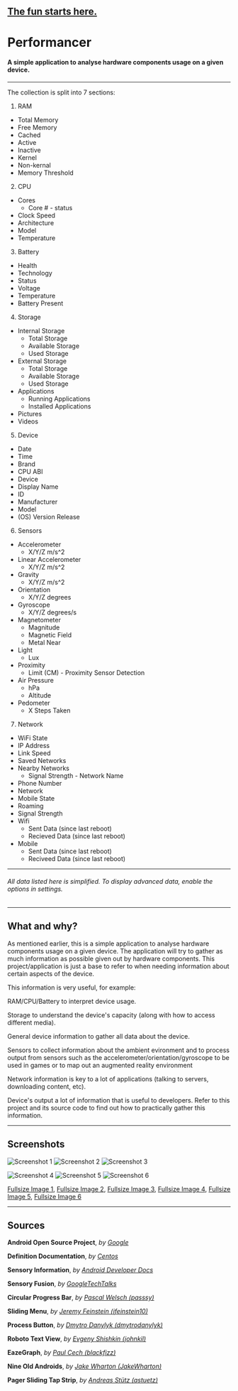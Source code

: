 [The fun starts here.](https://github.com/Rob--/Performancer/tree/master/app/src/main/java/io/github/rob__/performancer)
---
# Performancer
#### A simple application to analyse hardware components usage on a given device.
---
The collection is split into 7 sections:

1. RAM
  * Total Memory
  * Free Memory
  * Cached
  * Active
  * Inactive
  * Kernel
  * Non-kernal
  * Memory Threshold
2. CPU
  * Cores
    * Core # - status
  * Clock Speed
  * Architecture
  * Model
  * Temperature
3. Battery
  * Health
  * Technology
  * Status
  * Voltage
  * Temperature
  * Battery Present
4. Storage
  * Internal Storage
    * Total Storage
    * Available Storage
    * Used Storage
  * External Storage
    * Total Storage
    * Available Storage
    * Used Storage
  * Applications
    * Running Applications
    * Installed Applications
  * Pictures
  * Videos
5. Device
  * Date
  * Time
  * Brand
  * CPU ABI
  * Device
  * Display Name
  * ID
  * Manufacturer
  * Model
  * (OS) Version Release
6. Sensors
  * Accelerometer
    * X/Y/Z m/s^2
  * Linear Accelerometer
    * X/Y/Z m/s^2
  * Gravity
    * X/Y/Z m/s^2
  * Orientation
    * X/Y/Z degrees
  * Gyroscope
    * X/Y/Z degrees/s
  * Magnetometer
    * Magnitude
    * Magnetic Field
    * Metal Near
  * Light
    * Lux
  * Proximity
    * Limit (CM) - Proximity Sensor Detection
  * Air Pressure
    * hPa
    * Altitude
  * Pedometer
    * X Steps Taken
7. Network
  * WiFi State
  * IP Address
  * Link Speed
  * Saved Networks
  * Nearby Networks
    * Signal Strength - Network Name
  * Phone Number
  * Network
  * Mobile State
  * Roaming
  * Signal Strength
  * Wifi
    * Sent Data (since last reboot)
    * Recieved Data (since last reboot)
  * Mobile
    * Sent Data (since last reboot)
    * Reciveed Data (since last reboot)

---

###### All data listed here is simplified. To display advanced data, enable the options in settings.

---

## What and why?

As mentioned earlier, this is a simple application to analyse hardware components usage on a given device. The application will try to gather as much information as possible given out by hardware components. This project/application is just a base to refer to when needing information about certain aspects of the device.

This information is very useful, for example:

RAM/CPU/Battery to interpret device usage.

Storage to understand the device's capacity (along with how to access different media).

General device information to gather all data about the device.

Sensors to collect information about the ambient evironment and to process output from sensors such as the accelerometer/orientation/gyroscope to be used in games or to map out an augmented reality environment

Network information is key to a lot of applications (talking to servers, downloading content, etc).

Device's output a lot of information that is useful to developers. Refer to this project and its source code to find out how to practically gather this information.

---

## Screenshots

![Screenshot 1](https://lh5.ggpht.com/PrHNWkySQYFcT2Lox3h2Y2rqzRSJV33hWkPut5aoJLAXQlnUQvcIX6CsqizNzl2tikch=h310-rw "Screenshot 1")
![Screenshot 2](https://lh4.ggpht.com/-0hhSgoMCuztICAkTDwFfD0W12L6rECME6SVdSw3nh-EecaOQ8LmjFwVYc2jSl7btjw=h310-rw "Screenshot 2")
![Screenshot 3](https://lh3.ggpht.com/kL8kEelyUAjne5decsMq_-v3mEsefYL6z6wmhFHb7FQWmiFwdmYM3aG_5MfxrReGKEY=h310-rw "Screenshot 3")


![Screenshot 4](https://lh5.ggpht.com/rkx-2c0x6D_hnbZnSksbbkDrln4s21fEjC1WZvMZWUGhKyoByoQ-jQVsT9n5iW6aYw=h310-rw "Screenshot 4")
![Screenshot 5](https://lh5.ggpht.com/QulnnPCIcflU2BXvNFI1piLZ9KZJi1GNNJ8QcIOnXcqvgs6bwquxG5-xPD3Pff2QhLU=h310-rw "Screenshot 5")
![Screenshot 6](https://lh4.ggpht.com/9b41kS7jxRDF6Bz3zNLjo8Nk_53D2YmTAMUmw1GQbi3h4A4x_rK0OuydgXdqje5DfQ=h310-rw "Screenshot 6")

[Fullsize Image 1](https://lh5.ggpht.com/PrHNWkySQYFcT2Lox3h2Y2rqzRSJV33hWkPut5aoJLAXQlnUQvcIX6CsqizNzl2tikch=h900-rw),
[Fullsize Image 2](https://lh4.ggpht.com/-0hhSgoMCuztICAkTDwFfD0W12L6rECME6SVdSw3nh-EecaOQ8LmjFwVYc2jSl7btjw=h900-rw),
[Fullsize Image 3](https://lh3.ggpht.com/kL8kEelyUAjne5decsMq_-v3mEsefYL6z6wmhFHb7FQWmiFwdmYM3aG_5MfxrReGKEY=h900-rw),
[Fullsize Image 4](https://lh5.ggpht.com/rkx-2c0x6D_hnbZnSksbbkDrln4s21fEjC1WZvMZWUGhKyoByoQ-jQVsT9n5iW6aYw=h900-rw),
[Fullsize Image 5](https://lh5.ggpht.com/QulnnPCIcflU2BXvNFI1piLZ9KZJi1GNNJ8QcIOnXcqvgs6bwquxG5-xPD3Pff2QhLU=h900-rw),
[Fullsize Image 6](https://lh4.ggpht.com/9b41kS7jxRDF6Bz3zNLjo8Nk_53D2YmTAMUmw1GQbi3h4A4x_rK0OuydgXdqje5DfQ=h900-rw)

---

## Sources
**Android Open Source Project**, *by [Google](http://source.android.com)*

**Definition Documentation**, *by [Centos](https://www.centos.org/docs/5/html/5.1/Deployment_Guide/s2-proc-meminfo.html)*

**Sensory Information**, *by [Android Developer Docs](http://developer.android.com/guide/topics/sensors/sensors_overview.html)*

**Sensory Fusion**, *by [GoogleTechTalks](https://www.youtube.com/watch?v=C7JQ7Rpwn2k)*

**Circular Progress Bar**, *by [Pascal Welsch (passsy)](https://github.com/passsy/)*

**Sliding Menu**, *by [Jeremy Feinstein (jfeinstein10)](https://github.com/jfeinstein10)*

**Process Button**, *by [Dmytro Danylyk (dmytrodanylyk)](https://github.com/dmytrodanylyk/)*

**Roboto Text View**, *by [Evgeny Shishkin (johnkil)](https://github.com/johnkil/)*

**EazeGraph**, *by [Paul Cech (blackfizz)](https://github.com/blackfizz/)*

**Nine Old Androids**, *by [Jake Wharton (JakeWharton)](https://github.com/JakeWharton)*

**Pager Sliding Tap Strip**, *by [Andreas Stütz (astuetz)](https://github.com/astuetz)*
